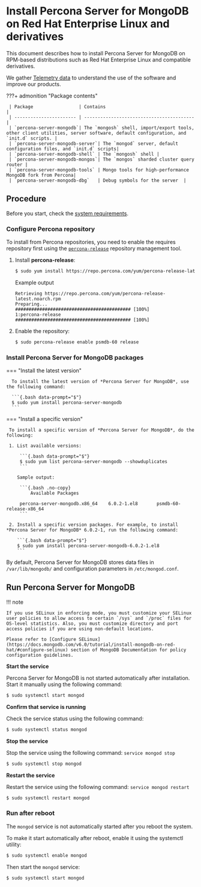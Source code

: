 # Install Percona Server for MongoDB on Red Hat Enterprise Linux and derivatives

This document describes how to install Percona Server for MongoDB on RPM-based distributions such as Red Hat Enterprise Linux and compatible derivatives.

We gather [Telemetry data](telemetry.md) to understand the use of the software and improve our products.

???+ admonition "Package contents"

     | Package                 | Contains                                 |
     | ----------------------- | -----------------------------------------|
     | `percona-server-mongodb`| The `mongosh` shell, import/export tools, other client utilities, server software, default configuration, and `init.d` scripts. |
     | `percona-server-mongodb-server`| The `mongod` server, default configuration files, and `init.d` scripts|
     | `percona-server-mongodb-shell` | The `mongosh` shell |
     | `percona-server-mongodb-mongos`| The `mongos` sharded cluster query router |
     | `percona-server-mongodb-tools` | Mongo tools for high-performance MongoDB fork from Percona|
     | `percona-server-mongodb-dbg`   | Debug symbols for the server  |

## Procedure

Before you start, check the [system requirements](system-requirements.md).

### Configure Percona repository

To install from Percona repositories, you need to enable the requires repository first using the [`percona-release`](https://docs.percona.com/percona-software-repositories/index.html) repository management tool.

1. Install **percona-release**:

    ```{.bash data-prompt="$"}
    $ sudo yum install https://repo.percona.com/yum/percona-release-latest.noarch.rpm
    ```
    
    Example output

    ```{ .sh .no-copy }
    Retrieving https://repo.percona.com/yum/percona-release-latest.noarch.rpm
    Preparing...                ########################################### [100%]
    1:percona-release        ########################################### [100%]
    ```

2. Enable the repository: 
   
    ```{.bash data-prompt="$"}
    $ sudo percona-release enable psmdb-60 release
    ```
   
### Install Percona Server for MongoDB packages

=== "Install the latest version"

      To install the latest version of *Percona Server for MongoDB*, use the following command:

      ```{.bash data-prompt="$"}
      $ sudo yum install percona-server-mongodb
      ```

=== "Install a specific version"

     To install a specific version of *Percona Server for MongoDB*, do the following:

     1. List available versions:

         ```{.bash data-prompt="$"}
         $ sudo yum list percona-server-mongodb --showduplicates
         ```

        Sample output:

         ```{.bash .no-copy}
             Available Packages
         
         percona-server-mongodb.x86_64    6.0.2-1.el8       psmdb-60-release-x86_64
         ```

     2. Install a specific version packages. For example, to install *Percona Server for MongoDB* 6.0.2-1, run the following command:

        ```{.bash data-prompt="$"}
        $ sudo yum install percona-server-mongodb-6.0.2-1.el8
        ```

By default, Percona Server for MongoDB stores data files in `/var/lib/mongodb/`
and configuration parameters in `/etc/mongod.conf`.

## Run Percona Server for MongoDB

!!! note

    If you use SELinux in enforcing mode, you must customize your SELinux user policies to allow access to certain `/sys` and `/proc` files for OS-level statistics. Also, you must customize directory and port access policies if you are using non-default locations.

    Please refer to [Configure SELinux](https://docs.mongodb.com/v6.0/tutorial/install-mongodb-on-red-hat/#configure-selinux) section of MongoDB Documentation for policy configuration guidelines.

**Start the service**

Percona Server for MongoDB is not started automatically after installation.
Start it manually using the following command:

```{.bash data-prompt="$"}
$ sudo systemctl start mongod
```

**Confirm that service is running**

Check the service status using the following command: 

```{.bash data-prompt="$"}
$ sudo systemctl status mongod
```

**Stop the service**

Stop the service using the following command: `service mongod stop`

```{.bash data-prompt="$"}
$ sudo systemctl stop mongod
```

**Restart the service**

Restart the service using the following command: `service mongod restart`

```{.bash data-prompt="$"}
$ sudo systemctl restart mongod
```

### Run after reboot

The `mongod` service is not automatically started
after you reboot the system.

To make it start automatically after reboot, enable it using the systemctl utility:

```{.bash data-prompt="$"}
$ sudo systemctl enable mongod
```

Then start the `mongod` service:

```{.bash data-prompt="$"}
$ sudo systemctl start mongod
```



